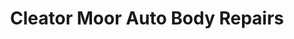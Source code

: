 ---
title: "Cleator Moor Auto Body Repairs"
url: /cleator-moor/cleator-moor-auto-body-repairs/
shop: Autowerkstatt
---